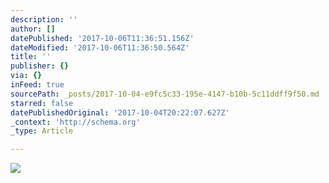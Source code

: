 ```yaml
---
description: ''
author: []
datePublished: '2017-10-06T11:36:51.156Z'
dateModified: '2017-10-06T11:36:50.564Z'
title: ''
publisher: {}
via: {}
inFeed: true
sourcePath: _posts/2017-10-04-e9fc5c33-195e-4147-b10b-5c11ddff9f50.md
starred: false
datePublishedOriginal: '2017-10-04T20:22:07.627Z'
_context: 'http://schema.org'
_type: Article

---
```

![](https://the-grid-user-content.s3-us-west-2.amazonaws.com/05fba578-3838-4ff9-a88d-dd5aadf7424f.jpg)